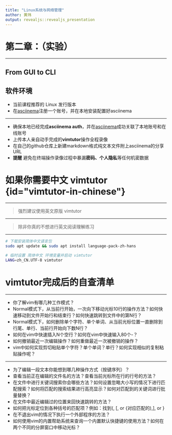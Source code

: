 ```yaml
---
title: "Linux系统与网络管理"
author: 黄玮
output: revealjs::revealjs_presentation
---
```


# 第二章：（实验）

---

## From GUI to CLI

## 软件环境

* 当前课程推荐的 Linux 发行版本
* 在[asciinema](https://asciinema.org)注册一个账号，并在本地安装配置好asciinema

---

* 确保本地已经完成**asciinema auth**，并在[asciinema](https://asciinema.org)成功关联了本地账号和在线账号
* 上传本人亲自动手完成的**vimtutor**操作全程录像
* 在自己的github仓库上新建markdown格式纯文本文件附上asciinema的分享URL
* **提醒** 避免在终端操作录像过程中暴漏**密码、个人隐私**等任何机密数据

# 如果你需要中文 vimtutor {id="vimtutor-in-chinese"}

---

> 强烈建议使用英文原版 vimtutor

---

> 除非你真的不想进行英文阅读理解练习

---

```bash
# 下载安装简体中文语言包
sudo apt update && sudo apt install language-pack-zh-hans

# 临时设置 简体中文 环境变量并启动 vimtutor
LANG=zh_CN.UTF-8 vimtutor
```

# vimtutor完成后的自查清单

---

* 你了解vim有哪几种工作模式？
* Normal模式下，从当前行开始，一次向下移动光标10行的操作方法？如何快速移动到文件开始行和结束行？如何快速跳转到文件中的第N行？
* Normal模式下，如何删除单个字符、单个单词、从当前光标位置一直删除到行尾、单行、当前行开始向下数N行？
* 如何在vim中快速插入N个空行？如何在vim中快速输入80个-？
* 如何撤销最近一次编辑操作？如何重做最近一次被撤销的操作？
* vim中如何实现剪切粘贴单个字符？单个单词？单行？如何实现相似的复制粘贴操作呢？

---

* 为了编辑一段文本你能想到哪几种操作方式（按键序列）？
* 查看当前正在编辑的文件名的方法？查看当前光标所在行的行号的方法？
* 在文件中进行关键词搜索你会哪些方法？如何设置忽略大小写的情况下进行匹配搜索？如何将匹配的搜索结果进行高亮显示？如何对匹配到的关键词进行批量替换？
* 在文件中最近编辑过的位置来回快速跳转的方法？
* 如何把光标定位到各种括号的匹配项？例如：找到(, [, or {对应匹配的),], or }
* 在不退出vim的情况下执行一个外部程序的方法？
* 如何使用vim的内置帮助系统来查询一个内置默认快捷键的使用方法？如何在两个不同的分屏窗口中移动光标？


